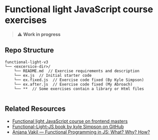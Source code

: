  # Functional light JavaScript course exercises
> :warning: **Work in progress**

## Repo Structure

```
functional-light-v3
└── <excersice-dir>/
    └── README.md  // Exercise requirements and description
    └── ex.js  // Initial starter code
    └── ex.fixed.js  // Exercise code fixed (By Kyle Simpson)
    └── ex.after.js  // Exercise code fixed (My Abroach)
    └── **  // Some exercises contain a library or Html files
    
```

## Related Resources
* [Functional light JavaScript course on frontend masters](https://frontendmasters.com/courses/functional-javascript-v3/)
* [Functional-Light-JS book by kyle Simpson on GitHub](https://github.com/getify/Functional-Light-JS)
* [Anjana Vakil — Functional Programming in JS: What? Why? How?](https://www.youtube.com/watch?v=qtsbZarFzm8)
